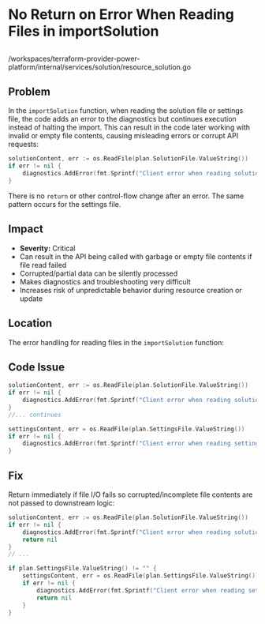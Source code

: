 # No Return on Error When Reading Files in importSolution

##
/workspaces/terraform-provider-power-platform/internal/services/solution/resource_solution.go

## Problem
In the `importSolution` function, when reading the solution file or settings file, the code adds an error to the diagnostics but continues execution instead of halting the import. This can result in the code later working with invalid or empty file contents, causing misleading errors or corrupt API requests:

```go
solutionContent, err := os.ReadFile(plan.SolutionFile.ValueString())
if err != nil {
    diagnostics.AddError(fmt.Sprintf("Client error when reading solution file %s", plan.SolutionFile.ValueString()), err.Error())
}
```
There is no `return` or other control-flow change after an error. The same pattern occurs for the settings file.

## Impact
- **Severity:** Critical
- Can result in the API being called with garbage or empty file contents if file read failed
- Corrupted/partial data can be silently processed
- Makes diagnostics and troubleshooting very difficult
- Increases risk of unpredictable behavior during resource creation or update

## Location
The error handling for reading files in the `importSolution` function:

## Code Issue
```go
solutionContent, err := os.ReadFile(plan.SolutionFile.ValueString())
if err != nil {
    diagnostics.AddError(fmt.Sprintf("Client error when reading solution file %s", plan.SolutionFile.ValueString()), err.Error())
}
//... continues

settingsContent, err = os.ReadFile(plan.SettingsFile.ValueString())
if err != nil {
    diagnostics.AddError(fmt.Sprintf("Client error when reading settings file %s", plan.SettingsFile.ValueString()), err.Error())
}
```

## Fix
Return immediately if file I/O fails so corrupted/incomplete file contents are not passed to downstream logic:

```go
solutionContent, err := os.ReadFile(plan.SolutionFile.ValueString())
if err != nil {
    diagnostics.AddError(fmt.Sprintf("Client error when reading solution file %s", plan.SolutionFile.ValueString()), err.Error())
    return nil
}
// ...

if plan.SettingsFile.ValueString() != "" {
    settingsContent, err = os.ReadFile(plan.SettingsFile.ValueString())
    if err != nil {
        diagnostics.AddError(fmt.Sprintf("Client error when reading settings file %s", plan.SettingsFile.ValueString()), err.Error())
        return nil
    }
}
```
